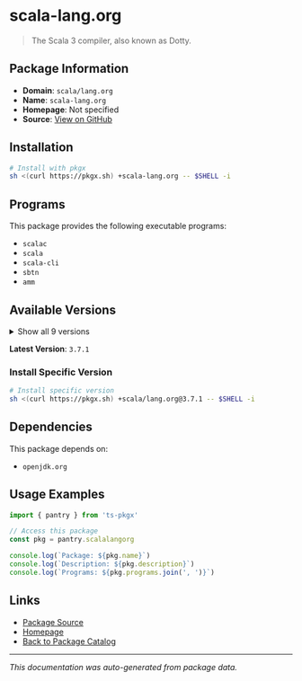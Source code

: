 # scala-lang.org

> The Scala 3 compiler, also known as Dotty.

## Package Information

- **Domain**: `scala/lang.org`
- **Name**: `scala-lang.org`
- **Homepage**: Not specified
- **Source**: [View on GitHub](https://github.com/pkgxdev/pantry/tree/main/projects/scala-lang.org/package.yml)

## Installation

```bash
# Install with pkgx
sh <(curl https://pkgx.sh) +scala-lang.org -- $SHELL -i
```

## Programs

This package provides the following executable programs:

- `scalac`
- `scala`
- `scala-cli`
- `sbtn`
- `amm`

## Available Versions

<details>
<summary>Show all 9 versions</summary>

- `3.7.1`, `3.7.0`, `3.6.4`, `3.6.3`, `3.6.2`
- `3.5.2`, `3.5.1`, `3.3.6`, `3.3.5`

</details>

**Latest Version**: `3.7.1`

### Install Specific Version

```bash
# Install specific version
sh <(curl https://pkgx.sh) +scala/lang.org@3.7.1 -- $SHELL -i
```

## Dependencies

This package depends on:

- `openjdk.org`

## Usage Examples

```typescript
import { pantry } from 'ts-pkgx'

// Access this package
const pkg = pantry.scalalangorg

console.log(`Package: ${pkg.name}`)
console.log(`Description: ${pkg.description}`)
console.log(`Programs: ${pkg.programs.join(', ')}`)
```

## Links

- [Package Source](https://github.com/pkgxdev/pantry/tree/main/projects/scala-lang.org/package.yml)
- [Homepage](#)
- [Back to Package Catalog](../package-catalog.md)

---

*This documentation was auto-generated from package data.*
